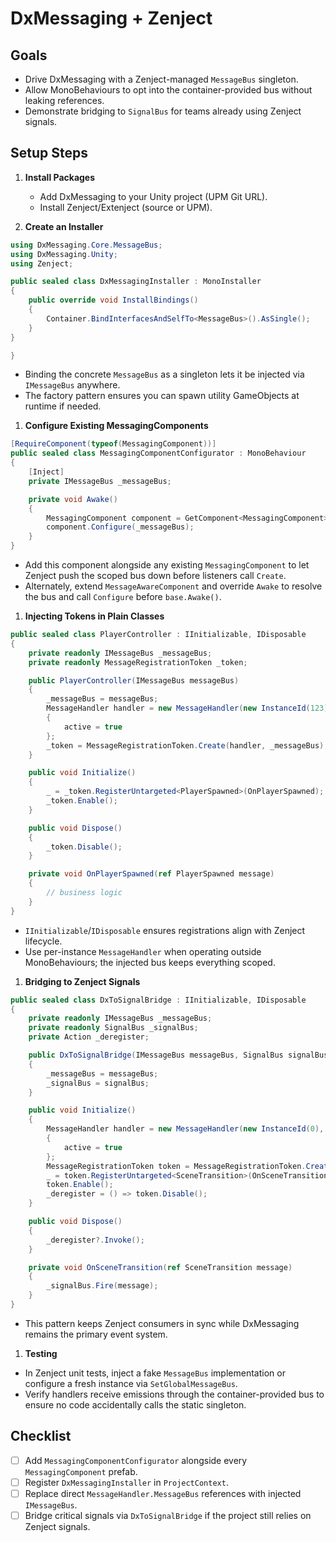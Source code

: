 # DxMessaging + Zenject

## Goals

- Drive DxMessaging with a Zenject-managed `MessageBus` singleton.
- Allow MonoBehaviours to opt into the container-provided bus without leaking references.
- Demonstrate bridging to `SignalBus` for teams already using Zenject signals.

## Setup Steps

1. **Install Packages**
   - Add DxMessaging to your Unity project (UPM Git URL).
   - Install Zenject/Extenject (source or UPM).

1. **Create an Installer**

```csharp
using DxMessaging.Core.MessageBus;
using DxMessaging.Unity;
using Zenject;

public sealed class DxMessagingInstaller : MonoInstaller
{
    public override void InstallBindings()
    {
        Container.BindInterfacesAndSelfTo<MessageBus>().AsSingle();
    }
}

}
```

- Binding the concrete `MessageBus` as a singleton lets it be injected via `IMessageBus` anywhere.
- The factory pattern ensures you can spawn utility GameObjects at runtime if needed.

1. **Configure Existing MessagingComponents**

```csharp
[RequireComponent(typeof(MessagingComponent))]
public sealed class MessagingComponentConfigurator : MonoBehaviour
{
    [Inject]
    private IMessageBus _messageBus;

    private void Awake()
    {
        MessagingComponent component = GetComponent<MessagingComponent>();
        component.Configure(_messageBus);
    }
}
```

- Add this component alongside any existing `MessagingComponent` to let Zenject push the scoped bus down before listeners call `Create`.
- Alternately, extend `MessageAwareComponent` and override `Awake` to resolve the bus and call `Configure` before `base.Awake()`.

1. **Injecting Tokens in Plain Classes**

```csharp
public sealed class PlayerController : IInitializable, IDisposable
{
    private readonly IMessageBus _messageBus;
    private readonly MessageRegistrationToken _token;

    public PlayerController(IMessageBus messageBus)
    {
        _messageBus = messageBus;
        MessageHandler handler = new MessageHandler(new InstanceId(123), _messageBus)
        {
            active = true
        };
        _token = MessageRegistrationToken.Create(handler, _messageBus);
    }

    public void Initialize()
    {
        _ = _token.RegisterUntargeted<PlayerSpawned>(OnPlayerSpawned);
        _token.Enable();
    }

    public void Dispose()
    {
        _token.Disable();
    }

    private void OnPlayerSpawned(ref PlayerSpawned message)
    {
        // business logic
    }
}
```

- `IInitializable`/`IDisposable` ensures registrations align with Zenject lifecycle.
- Use per-instance `MessageHandler` when operating outside MonoBehaviours; the injected bus keeps everything scoped.

1. **Bridging to Zenject Signals**

```csharp
public sealed class DxToSignalBridge : IInitializable, IDisposable
{
    private readonly IMessageBus _messageBus;
    private readonly SignalBus _signalBus;
    private Action _deregister;

    public DxToSignalBridge(IMessageBus messageBus, SignalBus signalBus)
    {
        _messageBus = messageBus;
        _signalBus = signalBus;
    }

    public void Initialize()
    {
        MessageHandler handler = new MessageHandler(new InstanceId(0), _messageBus)
        {
            active = true
        };
        MessageRegistrationToken token = MessageRegistrationToken.Create(handler, _messageBus);
        _ = token.RegisterUntargeted<SceneTransition>(OnSceneTransition);
        token.Enable();
        _deregister = () => token.Disable();
    }

    public void Dispose()
    {
        _deregister?.Invoke();
    }

    private void OnSceneTransition(ref SceneTransition message)
    {
        _signalBus.Fire(message);
    }
}
```

- This pattern keeps Zenject consumers in sync while DxMessaging remains the primary event system.

1. **Testing**

- In Zenject unit tests, inject a fake `MessageBus` implementation or configure a fresh instance via `SetGlobalMessageBus`.
- Verify handlers receive emissions through the container-provided bus to ensure no code accidentally calls the static singleton.

## Checklist

- [ ] Add `MessagingComponentConfigurator` alongside every `MessagingComponent` prefab.
- [ ] Register `DxMessagingInstaller` in `ProjectContext`.
- [ ] Replace direct `MessageHandler.MessageBus` references with injected `IMessageBus`.
- [ ] Bridge critical signals via `DxToSignalBridge` if the project still relies on Zenject signals.
